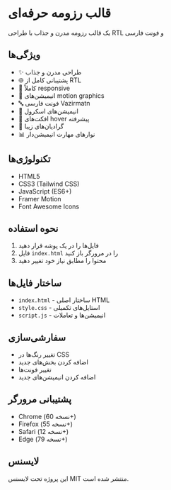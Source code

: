 # قالب رزومه حرفه‌ای

یک قالب رزومه مدرن و جذاب با طراحی RTL و فونت فارسی

## ویژگی‌ها

- ✨ طراحی مدرن و جذاب
- 🌐 پشتیبانی کامل از RTL
- 📱 کاملاً responsive
- 🎨 انیمیشن‌های motion graphics
- 🔤 فونت فارسی Vazirmatn
- 🎯 انیمیشن‌های اسکرول
- 💫 افکت‌های hover پیشرفته
- 🌈 گرادیان‌های زیبا
- 📊 نوارهای مهارت انیمیشن‌دار

## تکنولوژی‌ها

- HTML5
- CSS3 (Tailwind CSS)
- JavaScript (ES6+)
- Framer Motion
- Font Awesome Icons

## نحوه استفاده

1. فایل‌ها را در یک پوشه قرار دهید
2. فایل `index.html` را در مرورگر باز کنید
3. محتوا را مطابق نیاز خود تغییر دهید

## ساختار فایل‌ها

- `index.html` - ساختار اصلی HTML
- `style.css` - استایل‌های تکمیلی
- `script.js` - انیمیشن‌ها و تعاملات

## سفارشی‌سازی

- تغییر رنگ‌ها در CSS
- اضافه کردن بخش‌های جدید
- تغییر فونت‌ها
- اضافه کردن انیمیشن‌های جدید

## پشتیبانی مرورگر

- Chrome (نسخه 60+)
- Firefox (نسخه 55+)
- Safari (نسخه 12+)
- Edge (نسخه 79+)

## لایسنس

این پروژه تحت لایسنس MIT منتشر شده است.
